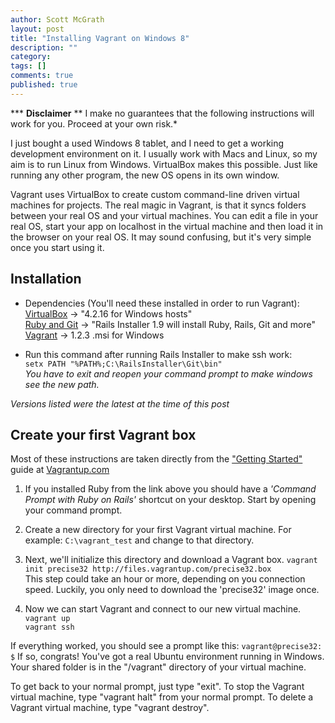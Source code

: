 ```yaml
---
author: Scott McGrath
layout: post
title: "Installing Vagrant on Windows 8"
description: ""
category:
tags: []
comments: true
published: true
---
```

*** __Disclaimer__ ** I make no guarantees that the following instructions will work for you.
Proceed at your own risk.*

I just bought a used Windows 8 tablet, and I need to get a working development environment on it.
I usually work with Macs and Linux, so my aim is to run Linux from Windows. VirtualBox makes this possible.
Just like running any other program, the new OS opens in its own window.

Vagrant uses VirtualBox to create custom command-line driven virtual machines for projects.
The real magic in Vagrant, is that it
syncs folders between your real OS and your virtual machines.
You can edit a file in your real OS, start your app on localhost in the
virtual machine and then load it in the browser on your real OS. It may sound confusing, but it's very simple
once you start using it.

Installation
------------
* Dependencies (You'll need these installed in order to run Vagrant):   
[VirtualBox](https://www.virtualbox.org/wiki/Downloads) -> "4.2.16 for Windows hosts"  
[Ruby and Git](http://railsinstaller.org) -> "Rails Installer 1.9 will install Ruby, Rails, Git and more"  
[Vagrant](http://downloads.vagrantup.com/) -> 1.2.3 .msi for Windows

* Run this command after running Rails Installer to make ssh work:   
`setx PATH "%PATH%;C:\RailsInstaller\Git\bin"`   
_You have to exit and reopen your command prompt to make windows see the new path._

_Versions listed were the latest at the time of this post_

Create your first Vagrant box
-----------------------------
Most of these instructions are taken directly from the ["Getting Started"](http://docs.vagrantup.com/v2/getting-started/index.html)
guide at [Vagrantup.com](http://vagrantup.com)

1. If you installed Ruby from the link above you should have a _'Command Prompt with Ruby on Rails'_ shortcut
on your desktop. Start by opening your command prompt.

2. Create a new directory for your first Vagrant virtual machine. For example:
`C:\vagrant_test` and change to that directory.

2. Next, we'll initialize this directory and download a Vagrant box.
`vagrant init precise32 http://files.vagrantup.com/precise32.box`  
This step could take an hour or more, depending on you connection speed. Luckily, you only need to download the 'precise32' image once.

3. Now we can start Vagrant and connect to our new virtual machine.
`vagrant up`  
`vagrant ssh`  

If everything worked, you should see a prompt like this:
`vagrant@precise32: $` If so, congrats! You've got a real Ubuntu environment running in Windows.
Your shared folder is in the "/vagrant" directory of your virtual machine.

To get back to your normal prompt, just type "exit". To stop the Vagrant virtual machine,
type "vagrant halt" from your normal prompt. To delete a Vagrant virtual machine, type "vagrant destroy".
